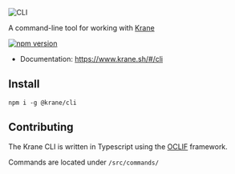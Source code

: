 ![CLI](https://res.cloudinary.com/biensupernice/image/upload/v1602471644/Marketing_-_Krane_CLI_zfw8vh.png)

A command-line tool for working with [Krane](https://krane.sh)

[![npm version](https://badge.fury.io/js/%40krane%2Fcli.svg)](https://badge.fury.io/js/%40krane%2Fcli)

- Documentation: https://www.krane.sh/#/cli

## Install

```
npm i -g @krane/cli
```

## Contributing

The Krane CLI is written in Typescript using the [OCLIF](https://oclif.io/) framework.

Commands are located under `/src/commands/`
